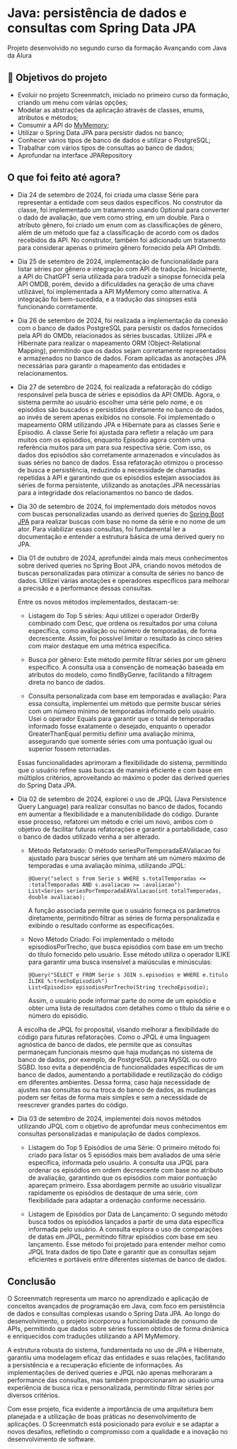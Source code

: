# Java: persistência de dados e consultas com Spring Data JPA

Projeto desenvolvido no segundo curso da formação Avançando com Java da Alura


## 🔨 Objetivos do projeto

- Evoluir no projeto Screenmatch, iniciado no primeiro curso da formação, criando um menu com várias opções;
- Modelar as abstrações da aplicação através de classes, enums, atributos e métodos;
- Consumir a API do [MyMemory](https://mymemory.translated.net/doc/spec.php);
- Utilizar o Spring Data JPA para persistir dados no banco;
- Conhecer vários tipos de banco de dados e utilizar o PostgreSQL;
- Trabalhar com vários tipos de consultas ao banco de dados;
- Aprofundar na interface JPARepository

## O que foi feito até agora?
- Dia 24 de setembro de 2024,
foi criada uma classe Série para representar a entidade com seus dados específicos. No construtor da classe, foi implementado   um tratamento usando Optional para converter o dado de avaliação, que vem como string, em um double. Para o atributo gênero,    foi criado um enum com as classificações de gênero, além de um método que faz a classificação de acordo com os dados     recebidos da API. No construtor, também foi adicionado um tratamento para considerar apenas o primeiro gênero fornecido pela API Ombdb.

- Dia 25 de setembro de 2024, implementação de funcionalidade para listar séries por gênero e integração com API de tradução. Inicialmente, a API do ChatGPT seria utilizada para traduzir a sinopse fornecida pela API OMDB, porém, devido a dificuldades na geração de uma chave utilizável, foi implementada a API MyMemory como alternativa. A integração foi bem-sucedida, e a tradução das sinopses está funcionando corretamente.
  
- Dia 26 de setembro de 2024, foi realizada a implementação da conexão com o banco de dados PostgreSQL para persistir os dados fornecidos pela API do OMDb, relacionados às séries buscadas. Utilizei JPA e Hibernate para realizar o mapeamento ORM (Object-Relational Mapping), permitindo que os dados sejam corretamente representados e armazenados no banco de dados. Foram aplicadas as anotações JPA necessárias para garantir o mapeamento das entidades e relacionamentos.
  
- Dia 27 de setembro de 2024, foi realizada a refatoração do código responsável pela busca de séries e episódios da API OMDb. Agora, o sistema permite ao usuário escolher uma série pelo nome, e os episódios são buscados e persistidos diretamente no banco de dados, ao     invés de serem apenas exibidos no console.
  Foi implementado o mapeamento ORM utilizando JPA e Hibernate para as classes Serie e Episodio. A classe Serie foi ajustada para refletir a relação um para muitos com os episódios, enquanto Episodio agora contém uma referência muitos para um para sua respectiva série.     Com isso, os dados dos episódios são corretamente armazenados e vinculados às suas séries no banco de dados.
  Essa refatoração otimizou o processo de busca e persistência, reduzindo a necessidade de chamadas repetidas à API e garantindo que os episódios estejam associados às séries de forma persistente, utilizando as anotações JPA necessárias para a integridade dos relacionamentos no banco de dados.

- Dia 30 de setembro de 2024, foi implementado dois métodos novos com buscas personalizadas usando as derived queries do [Spring Boot JPA](https://docs.spring.io/spring-data/jpa/reference/jpa/query-methods.html) para realizar buscas com base no nome da série e no nome de um ator. Para viabilizar essas consultas, foi fundamental ler a documentação e entender a estrutura básica de uma derived query no JPA.
  
- Dia 01 de outubro de 2024, aprofundei ainda mais meus conhecimentos sobre derived queries no Spring Boot JPA, criando novos métodos de buscas personalizadas para otimizar a consulta de séries no banco de dados. Utilizei várias anotações e operadores específicos para melhorar a precisão e a performance dessas consultas.

  Entre os novos métodos implementados, destacam-se:

  - Listagem do Top 5 séries: Aqui utilizei o operador OrderBy combinado com Desc, que ordena os resultados por uma coluna específica, como avaliação ou número de temporadas, de forma decrescente. Assim, foi possível limitar o resultado às cinco séries com maior destaque em uma métrica específica.

  - Busca por gênero: Este método permite filtrar séries por um gênero específico. A consulta usa a convenção de nomeação baseada em atributos do modelo, como findByGenre, facilitando a filtragem direta no banco de dados.

  - Consulta personalizada com base em temporadas e avaliação: Para essa consulta, implementei um método que permite buscar séries com um número mínimo de temporadas informado pelo usuário. Usei o operador Equals para garantir que o total de temporadas informado fosse exatamente o desejado, enquanto o operador GreaterThanEqual permitiu definir uma avaliação mínima, assegurando que somente séries com uma pontuação igual ou superior fossem retornadas.
    
  Essas funcionalidades aprimoram a flexibilidade do sistema, permitindo que o usuário refine suas buscas de maneira eficiente e com base em múltiplos critérios, aproveitando ao máximo o poder das derived queries do Spring Data JPA.

- Dia 02 de setembro de 2024, explorei o uso de JPQL (Java Persistence Query Language) para realizar consultas no banco de dados, focando em aumentar a flexibilidade e a manutenibilidade do código. Durante esse processo, refatorei um método e criei um novo, ambos com o objetivo de facilitar futuras refatorações e garantir a portabilidade, caso o banco de dados utilizado venha a ser alterado.
  - Método Refatorado: O método seriesPorTemporadaEAValiacao foi ajustado para buscar séries que tenham até um número máximo de temporadas e uma avaliação mínima, utilizando JPQL:
    ~~~~
    @Query("select s from Serie s WHERE s.totalTemporadas <= :totalTemporadas AND s.avaliacao >= :avaliacao")
    List<Serie> seriesPorTemporadaEAValiacao(int totalTemporadas, double avaliacao);
    ~~~~
    A função associada permite que o usuário forneça os parâmetros diretamente, permitindo filtrar as séries de forma personalizada e exibindo o resultado conforme as especificações.
    
  - Novo Método Criado: Foi implementado o método episodiosPorTrecho, que busca episódios com base em um trecho do título fornecido pelo usuário. Esse método utiliza o operador ILIKE para garantir uma busca insensível a maiúsculas e minúsculas:
    ~~~~
    @Query("SELECT e FROM Serie s JOIN s.episodios e WHERE e.titulo ILIKE %:trechoEpisodio%")
    List<Episodio> episodiosPorTrecho(String trechoEpisodio);
    ~~~~
    Assim, o usuário pode informar parte do nome de um episódio e obter uma lista de resultados com detalhes como o título da série e o número do episódio.

  A escolha de JPQL foi proposital, visando melhorar a flexibilidade do código para futuras refatorações. Como o JPQL é uma linguagem agnóstica de banco de dados, ele permite que as consultas permaneçam funcionais mesmo que haja mudanças no sistema de banco de dados,     por exemplo, de PostgreSQL para MySQL ou outro SGBD. Isso evita a dependência de funcionalidades específicas de um banco de dados, aumentando a portabilidade e reutilização do código em diferentes ambientes. Dessa forma, caso haja necessidade de ajustes nas consultas    ou na troca do banco de dados, as mudanças podem ser feitas de forma mais simples e sem a necessidade de reescrever grandes partes do código.

- Dia 03 de setembro de 2024, implementei dois novos métodos utilizando JPQL com o objetivo de aprofundar meus conhecimentos em consultas personalizadas e manipulação de dados complexos.

  - Listagem do Top 5 Episódios de uma Série: O primeiro método foi criado para listar os 5 episódios mais bem avaliados de uma série específica, informada pelo usuário. A consulta usa JPQL para ordenar os episódios em ordem decrescente com base no atributo de avaliação, garantindo que os episódios com maior pontuação apareçam primeiro. Essa abordagem permite ao usuário visualizar rapidamente os episódios de destaque de uma série, com flexibilidade para adaptar a ordenação conforme necessário.

  - Listagem de Episódios por Data de Lançamento: O segundo método busca todos os episódios lançados a partir de uma data específica informada pelo usuário. A consulta explora o uso de comparações de datas em JPQL, permitindo filtrar episódios com base em seu lançamento. Esse método foi projetado para entender melhor como JPQL trata dados de tipo Date e garantir que as consultas sejam eficientes e portáveis entre diferentes sistemas de banco de dados.

## Conclusão
O Screenmatch representa um marco no aprendizado e aplicação de conceitos avançados de programação em Java, com foco em persistência de dados e consultas complexas usando o Spring Data JPA. Ao longo do desenvolvimento, o projeto incorporou a funcionalidade de consumo de APIs, permitindo que dados sobre séries fossem obtidos de forma dinâmica e enriquecidos com traduções utilizando a API MyMemory.

A estrutura robusta do sistema, fundamentada no uso de JPA e Hibernate, garantiu uma modelagem eficaz das entidades e suas relações, facilitando a persistência e a recuperação eficiente de informações. As implementações de derived queries e JPQL não apenas melhoraram a performance das consultas, mas também proporcionaram ao usuário uma experiência de busca rica e personalizada, permitindo filtrar séries por diversos critérios.

Com esse projeto, fica evidente a importância de uma arquitetura bem planejada e a utilização de boas práticas no desenvolvimento de aplicações. O Screenmatch está posicionado para evoluir e se adaptar a novos desafios, refletindo o compromisso com a qualidade e a inovação no desenvolvimento de software.
